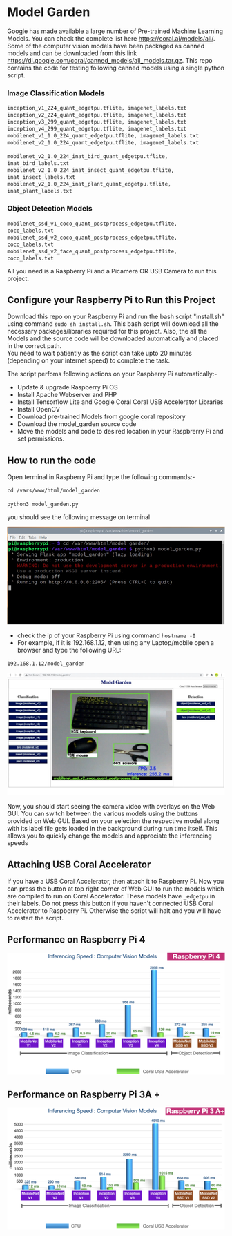 # Model Garden
                    
Google has made available a large number of Pre-trained Machine Learning Models. You can check the complete list here https://coral.ai/models/all/.
Some of the computer vision models have been packaged as canned models and can be downloaded from this link https://dl.google.com/coral/canned_models/all_models.tar.gz.
This repo contains the code for testing following canned models using a single python script.<br>

### Image Classification Models
```
inception_v1_224_quant_edgetpu.tflite, imagenet_labels.txt
inception_v2_224_quant_edgetpu.tflite, imagenet_labels.txt
inception_v3_299_quant_edgetpu.tflite, imagenet_labels.txt
inception_v4_299_quant_edgetpu.tflite, imagenet_labels.txt
mobilenet_v1_1.0_224_quant_edgetpu.tflite, imagenet_labels.txt
mobilenet_v2_1.0_224_quant_edgetpu.tflite, imagenet_labels.txt

mobilenet_v2_1.0_224_inat_bird_quant_edgetpu.tflite, inat_bird_labels.txt
mobilenet_v2_1.0_224_inat_insect_quant_edgetpu.tflite, inat_insect_labels.txt
mobilenet_v2_1.0_224_inat_plant_quant_edgetpu.tflite, inat_plant_labels.txt
```

### Object Detection Models
```
mobilenet_ssd_v1_coco_quant_postprocess_edgetpu.tflite, coco_labels.txt
mobilenet_ssd_v2_coco_quant_postprocess_edgetpu.tflite, coco_labels.txt
mobilenet_ssd_v2_face_quant_postprocess_edgetpu.tflite, coco_labels.txt
```

All you need is a Raspberry Pi and a Picamera OR USB Camera to run this project.

## Configure your Raspberry Pi to Run this Project
Download this repo on your Raspberry Pi and run the bash script "install.sh" using command ```sudo sh install.sh```.
This bash script will download all the necessary packages/libraries required for this project. Also, the all the Models and the source code will be downloaded automatically and placed in the correct path. <br>
You need to wait patiently as the script can take upto 20 minutes (depending on your internet speed) to complete the task.

The script perfoms following actions on your Raspberry Pi automatically:- 

- Update & upgrade Raspberry Pi OS
- Install Apache Webserver and PHP
- Install Tensorflow Lite and Google Coral Coral USB Accelerator Libraries
- Install OpenCV
- Download pre-trained Models from google coral repository
- Download the model_garden source code 
- Move the models and code to desired location in your Raspbrerry Pi and set permissions.

## How to run the code
Open terminal in Raspberry Pi and type the following commands:-
```
cd /vars/www/html/model_garden

python3 model_garden.py
```

you should see the following message on terminal
<p align="center">
   <img src="https://github.com/jiteshsaini/files/blob/main/img/terminal.jpg">
</p>


- check the ip of your Raspberry Pi using command ```hostname -I```
- For example, if it is 192.168.1.12, then using any Laptop/mobile open a browser and type the following URL:-<br>
```
192.168.1.12/model_garden
```

<p align="center">
   <img src="https://github.com/jiteshsaini/files/blob/main/img/model_garden_gui.jpg">
</p>


Now, you should start seeing the camera video with overlays on the Web GUI.
You can switch between the various models using the buttons provided on Web GUI. Based on your selection the respective model along with its label file gets loaded in the background during run time itself. This allows you to quickly change the models and appreciate the inferencing speeds<br>

## Attaching USB Coral Accelerator
If you have a USB Coral Accelerator, then attach it to Raspberry Pi. Now you can press the button at top right corner of Web GUI to run the models which are compiled to run on Coral Accelerator. These models have ```_edgetpu``` in their labels.
Do not press this button if you haven't connected USB Coral Accelerator to Raspberry Pi. Otherwise the script will halt and you will have to restart the script.

## Performance on Raspberry Pi 4

<p align="center">
   <img src="https://github.com/jiteshsaini/files/blob/main/img/graph_pi4.jpeg">
</p>

## Performance on Raspberry Pi 3A +

<p align="center">
   <img src="https://github.com/jiteshsaini/files/blob/main/img/graph_pi3a.jpeg">
</p>
